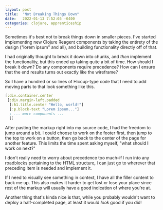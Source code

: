 ```yaml
---
layout: post
title:  "Not Breaking Things Down"
date:   2022-01-13 7:52:05 -0400
categories: clojure, apprenticeship
---
```


Sometimes it's best not to break things down in smaller pieces.
I've started implementing new Clojure Reagent components by taking the 
entirety of the design ("lorem ipsum" and all), and building functionality 
directly off of that.

I had originally thought to break it down into chunks, and _then_ implement
the functionality, but this ended up taking quite a bit of time. How should I 
break it down? Do any components require precedence? How can I ensure that the
end results turns out exactly like the wireframe?

So I have a hundred or so lines of Hiccup-type code that I need to add 
moving parts to that look something like this.

````clojure
[:div.container.center
 [:div.margin-left.padded
  [:h1.title.center "Hello, world!"]
  [:p.block-text "Lorem ipsum..."]
  ; ... more components ...
  ]]
````

After pasting the markup right into my source code, I had the freedom to jump 
around a bit. I could choose to work on the footer first, then jump to the
top to work on a button, then go back to the center of the page for another
feature. This limits the time spent asking myself, "what should I work on next?"

I don't really need to worry about precedence too much–if I run into
any roadblocks pertaining to the HTML structure, I can just go to wherever
that preceding item is needed and implement it.

If I need to visually see something in context, I have all the filler content 
to back me up. This also makes it harder to get lost or lose your place since
rest of the markup will usually have a good indication of where you're at.

Another thing that's kinda nice is that, while you probably wouldn't want to
deploy a half-completed page, at least it would _look_ good if you did!
